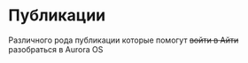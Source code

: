 Публикации
===================

Различного рода публикации которые помогут ~~войти в Айти~~ разобраться в Aurora OS